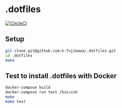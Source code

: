 # .dotfiles

[![CircleCI](https://circleci.com/gh/k-fujikawa/.dotfiles.svg?style=shield)](https://circleci.com/gh/k-fujikawa/.dotfiles)

## Setup

```bash
git clone git@github.com:k-fujikawa/.dotfiles.git
cd .dotfiles
make
```

## Test to install .dotfiles with Docker

```bash
docker-compose build
docker-compose run test /bin/zsh
make
make test
```
